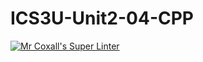 # ICS3U-Unit2-04-CPP

[![Mr Coxall's Super Linter](https://github.com/joannesanthosh/ICS3U-Unit2-04-CPP/workflows/Mr%20Coxall's%20Super%20Linter/badge.svg)](https://github.com/joannesanthosh/ICS3U-Unit2-04-CPP/actions/)
